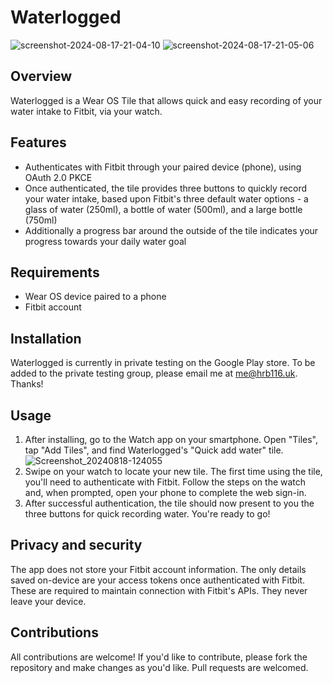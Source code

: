 # Waterlogged

![screenshot-2024-08-17-21-04-10](https://github.com/user-attachments/assets/cbc37687-f856-4fd1-9c7f-0dbc7d1f1cd2)
![screenshot-2024-08-17-21-05-06](https://github.com/user-attachments/assets/b42a7d3c-5395-40f4-a3bd-4e6e0fe1b490)

## Overview

Waterlogged is a Wear OS Tile that allows quick and easy recording of your water intake to Fitbit, via your watch.

## Features

- Authenticates with Fitbit through your paired device (phone), using OAuth 2.0 PKCE
- Once authenticated, the tile provides three buttons to quickly record your water intake, based upon Fitbit's three default water options - a glass of water (250ml), a bottle of water (500ml), and a large bottle (750ml)
- Additionally a progress bar around the outside of the tile indicates your progress towards your daily water goal

## Requirements

- Wear OS device paired to a phone
- Fitbit account

## Installation

Waterlogged is currently in private testing on the Google Play store. To be added to the private testing group, please email me at me@hrb116.uk. Thanks!

## Usage

1. After installing, go to the Watch app on your smartphone. Open "Tiles", tap "Add Tiles", and find Waterlogged's "Quick add water" tile. ![Screenshot_20240818-124055](https://github.com/user-attachments/assets/a73d7abf-e290-4f62-8386-34ce4912f9fc)
2. Swipe on your watch to locate your new tile. The first time using the tile, you'll need to authenticate with Fitbit. Follow the steps on the watch and, when prompted, open your phone to complete the web sign-in.
3. After successful authentication, the tile should now present to you the three buttons for quick recording water. You're ready to go!

## Privacy and security

The app does not store your Fitbit account information. The only details saved on-device are your access tokens once authenticated with Fitbit. These are required to maintain connection with Fitbit's APIs. They never leave your device.

## Contributions

All contributions are welcome! If you'd like to contribute, please fork the repository and make changes as you'd like. Pull requests are welcomed.
